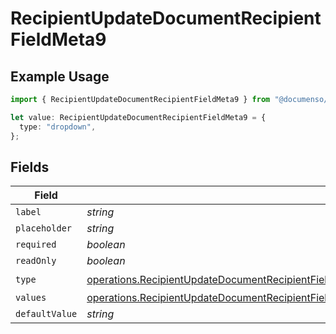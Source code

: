 # RecipientUpdateDocumentRecipientFieldMeta9

## Example Usage

```typescript
import { RecipientUpdateDocumentRecipientFieldMeta9 } from "@documenso/sdk-typescript/models/operations";

let value: RecipientUpdateDocumentRecipientFieldMeta9 = {
  type: "dropdown",
};
```

## Fields

| Field                                                                                                                                                                                                                                                                | Type                                                                                                                                                                                                                                                                 | Required                                                                                                                                                                                                                                                             | Description                                                                                                                                                                                                                                                          |
| -------------------------------------------------------------------------------------------------------------------------------------------------------------------------------------------------------------------------------------------------------------------- | -------------------------------------------------------------------------------------------------------------------------------------------------------------------------------------------------------------------------------------------------------------------- | -------------------------------------------------------------------------------------------------------------------------------------------------------------------------------------------------------------------------------------------------------------------- | -------------------------------------------------------------------------------------------------------------------------------------------------------------------------------------------------------------------------------------------------------------------- |
| `label`                                                                                                                                                                                                                                                              | *string*                                                                                                                                                                                                                                                             | :heavy_minus_sign:                                                                                                                                                                                                                                                   | N/A                                                                                                                                                                                                                                                                  |
| `placeholder`                                                                                                                                                                                                                                                        | *string*                                                                                                                                                                                                                                                             | :heavy_minus_sign:                                                                                                                                                                                                                                                   | N/A                                                                                                                                                                                                                                                                  |
| `required`                                                                                                                                                                                                                                                           | *boolean*                                                                                                                                                                                                                                                            | :heavy_minus_sign:                                                                                                                                                                                                                                                   | N/A                                                                                                                                                                                                                                                                  |
| `readOnly`                                                                                                                                                                                                                                                           | *boolean*                                                                                                                                                                                                                                                            | :heavy_minus_sign:                                                                                                                                                                                                                                                   | N/A                                                                                                                                                                                                                                                                  |
| `type`                                                                                                                                                                                                                                                               | [operations.RecipientUpdateDocumentRecipientFieldMetaDocumentsRecipientsResponse200ApplicationJSONResponseBodyFields9Type](../../models/operations/recipientupdatedocumentrecipientfieldmetadocumentsrecipientsresponse200applicationjsonresponsebodyfields9type.md) | :heavy_check_mark:                                                                                                                                                                                                                                                   | N/A                                                                                                                                                                                                                                                                  |
| `values`                                                                                                                                                                                                                                                             | [operations.RecipientUpdateDocumentRecipientFieldMetaDocumentsRecipientsResponseValues](../../models/operations/recipientupdatedocumentrecipientfieldmetadocumentsrecipientsresponsevalues.md)[]                                                                     | :heavy_minus_sign:                                                                                                                                                                                                                                                   | N/A                                                                                                                                                                                                                                                                  |
| `defaultValue`                                                                                                                                                                                                                                                       | *string*                                                                                                                                                                                                                                                             | :heavy_minus_sign:                                                                                                                                                                                                                                                   | N/A                                                                                                                                                                                                                                                                  |